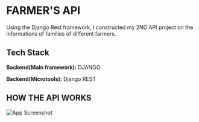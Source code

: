 

# FARMER'S API

Using the Django Rest framework, I constructed my 2ND API project on the informations of families of different farmers.


## Tech Stack

**Backend(Main framework):** DJANGO


**Backend(Microtools):** Django REST

## HOW THE API WORKS

![App Screenshot](https://media.licdn.com/dms/image/D4D22AQEDuxHxiJz4RQ/feedshare-shrink_2048_1536/0/1682160384157?e=1684972800&v=beta&t=6OcpY1Gz3TcTljDaRmfkhiPZXC1iT_ALCp1Zwn_-Z-4)
